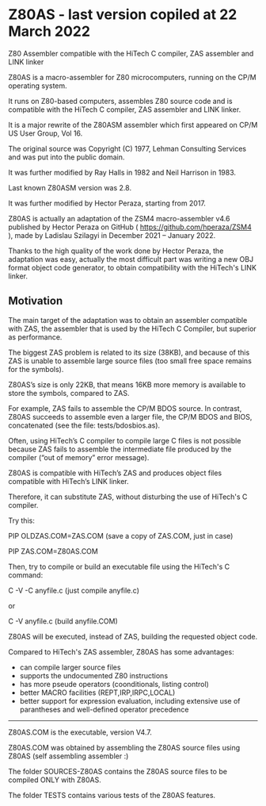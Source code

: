 # Z80AS - last version copiled at 22 March 2022
Z80 Assembler compatible with the HiTech C compiler, ZAS assembler and LINK linker

Z80AS is a macro-assembler for Z80 microcomputers, running on the CP/M operating system. 

It runs on Z80-based computers, assembles Z80 source code and is compatible with the HiTech C compiler, ZAS assembler and LINK linker.

It is a major rewrite of the Z80ASM assembler which first appeared on CP/M US User Group, Vol 16. 

The original source was Copyright (C) 1977, Lehman Consulting Services and was put into the public domain. 

It was further modified by Ray Halls in 1982 and Neil Harrison in 1983. 

Last known Z80ASM version was 2.8. 

It was further modified by Hector Peraza, starting from 2017. 

Z80AS is actually an adaptation of the ZSM4 macro-assembler v4.6 published by Hector Peraza on GitHub ( https://github.com/hperaza/ZSM4 ), made by Ladislau Szilagyi in December 2021 – January 2022.

Thanks to the high quality of the work done by Hector Peraza, the adaptation was easy, actually the most difficult part was writing a new OBJ format object code generator, to obtain compatibility with the HiTech's LINK linker.

Motivation
----------

The main target of the adaptation was to obtain an assembler compatible with ZAS, the assembler that is used by the HiTech C Compiler, but superior as performance. 

The biggest ZAS problem is related to its size (38KB), and because of this ZAS is unable to assemble large source files (too small free space remains for the symbols). 

Z80AS’s size is only 22KB, that means 16KB more memory is available to store the symbols, compared to ZAS.

For example, ZAS fails to assemble the CP/M BDOS source. In contrast, Z80AS succeeds to assemble even a larger file, the CP/M BDOS and BIOS, concatenated (see the file: tests/bdosbios.as).

Often, using HiTech’s C compiler to compile large C files is not possible because ZAS fails to assemble the intermediate file produced by the compiler (“out of memory” error message).

Z80AS is compatible with HiTech’s ZAS and produces object files compatible with HiTech’s LINK linker. 

Therefore, it can substitute ZAS, without disturbing the use of HiTech's C compiler.

Try this:

PIP OLDZAS.COM=ZAS.COM (save a copy of ZAS.COM, just in case)
  
PIP ZAS.COM=Z80AS.COM

Then, try to compile or build an executable file using the HiTech's C command:

C -V -C anyfile.c (just compile anyfile.c)

or

C -V anyfile.c (build anyfile.COM)

Z80AS will be executed, instead of ZAS, building the requested object code.

Compared to HiTech's ZAS assembler, Z80AS has some advantages:

- can compile larger source files
- supports the undocumented Z80 instructions
- has more pseude operators (coonditionals, listing control)
- better MACRO facilities (REPT,IRP,IRPC,LOCAL)
- better support for expression evaluation, including extensive use of parantheses and well-defined operator precedence

----------------------------------------------------------------------------------------

Z80AS.COM is the executable, version V4.7.

Z80AS.COM was obtained by assembling the Z80AS source files using Z80AS (self assembling assembler :)

The folder SOURCES-Z80AS contains the Z80AS source files to be compiled ONLY with Z80AS.

The folder TESTS contains various tests of the Z80AS features.

